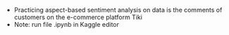 - Practicing aspect-based sentiment analysis on data is the comments of customers on the e-commerce platform Tiki
- Note: run file .ipynb in Kaggle editor 
